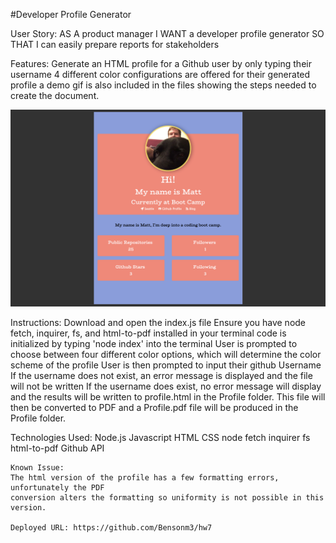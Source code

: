 #Developer Profile Generator

User Story:
AS A product manager
I WANT a developer profile generator
SO THAT I can easily prepare reports for stakeholders

Features:
Generate an HTML profile for a Github user by only typing their username
4 different color configurations are offered for their generated profile
a demo gif is also included in the files showing the steps needed to create the document.

![alt text](https://github.com/Bensonm3/Developer-Profile-Generator/blob/master/Screen%20Shot%202020-12-15%20at%208.05.25%20PM.png)

Instructions:
Download and open the index.js file
Ensure you have node fetch, inquirer, fs, and html-to-pdf installed in your terminal
code is initialized by typing 'node index' into the terminal
User is prompted to choose between four different color options, which will determine
the color scheme of the profile
User is then prompted to input their github Username
	If the username does not exist, an error message is displayed and the file will not
	be written
	If the username does exist, no error message will display and the results will be
	written to profile.html in the Profile folder.
	This file will then be converted to PDF and a Profile.pdf file will be produced in the
	Profile folder.

Technologies Used:
Node.js
Javascript
HTML
CSS
node fetch
inquirer
fs
html-to-pdf
Github API


	Known Issue:
	The html version of the profile has a few formatting errors, unfortunately the PDF
	conversion alters the formatting so uniformity is not possible in this version.

	Deployed URL: https://github.com/Bensonm3/hw7
